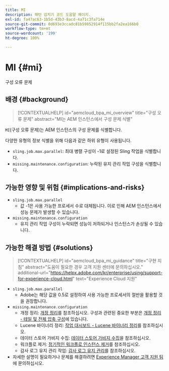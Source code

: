```yaml
---
title: MI
description: 패턴 감지기 코드 도움말 페이지.
exl-id: fa47ac63-1b5d-43b3-8acd-4a71c3fa714e
source-git-commit: 0d693e3ccadc81b59852914f115bb2fa2ea166b0
workflow-type: tm+mt
source-wordcount: '199'
ht-degree: 100%

---
```


# MI {#mi}

구성 오류 문제

## 배경 {#background}

>[!CONTEXTUALHELP]
>id="aemcloud_bpa_mi_overview"
>title="구성 오류 문제"
>abstract="MI는 AEM 인스턴스에서 구성 문제 식별"

`MI`(구성 오류 문제)는 AEM 인스턴스의 구성 문제를 식별합니다.

다양한 유형의 정보 식별을 위해 다음과 같은 하위 유형이 사용됩니다.

* `sling.job.max.parallel`: 최대 병렬 구성이 -1로 설정된 Sling 작업을 식별합니다.
* `missing.maintenance.configuration`: 누락된 유지 관리 작업 구성을 식별합니다.

## 가능한 영향 및 위험 {#implications-and-risks}

* `sling.job.max.parallel`
   * 값 -1은 사용 가능한 프로세서 수로 대체됩니다. 이로 인해 AEM 인스턴스에서 성능 문제가 발생할 수 있습니다.
* `missing.maintenance.configuration`
   * 유지 관리 작업 구성이 누락되면 성능이 저하되거나 인스턴스가 손상될 수 있습니다.

## 가능한 해결 방법 {#solutions}

>[!CONTEXTUALHELP]
>id="aemcloud_bpa_mi_guidance"
>title="구현 지침"
>abstract="도움이 필요한 경우 고객 지원 센터에 문의하십시오."
>additional-url="https://helpx.adobe.com/kr/enterprise/using/support-for-experience-cloud.html" text="Experience Cloud 지원"

* `sling.job.max.parallel`
   * Adobe는 해당 값을 0.5로 설정하여 사용 가능한 프로세서의 절반을 활용할 것을 권장합니다.
* `missing.maintenance.configuration`
   * 개정 정리: [개정 정리](https://experienceleague.adobe.com/ko/docs/experience-manager-65/content/implementing/deploying/deploying/revision-cleanup)를 참조하십시오. 구성과 관련된 중요한 부분은 [개정 정리 - 테일 및 전체 압축 구성](https://experienceleague.adobe.com/ko/docs/experience-manager-65/content/implementing/deploying/deploying/revision-cleanup)에 있습니다.
   * Lucene 바이너리 정리: [작업 대시보드 - Lucene 바이너리 정리](https://experienceleague.adobe.com/ko/docs/experience-manager-65/content/sites/administering/operations/operations-dashboard#lucene-binaries-cleanup)를 참조하십시오.
   * 데이터 스토어 가비지 수집: [데이터 스토어 가비지 수집](https://experienceleague.adobe.com/ko/docs/experience-manager-65/content/sites/administering/operations/data-store-garbage-collection)을 참조하십시오.
   * 워크플로 제거: [정기적인 워크플로 인스턴스 제거](https://experienceleague.adobe.com/ko/docs/experience-manager-65/content/sites/administering/operations/workflows-administering#regular-purging-of-workflow-instances)를 참조하십시오.
   * 감사 로그 유지 관리 작업: [감사 로그 유지 관리](https://experienceleague.adobe.com/ko/docs/experience-manager-65/content/sites/administering/operations/operations-audit-log)를 참조하십시오.
* 자세한 설명이 필요하거나 문제를 해결하려면 [Experience Manager 고객 지원 팀](https://helpx.adobe.com/kr/enterprise/using/support-for-experience-cloud.html)에 문의하십시오.
